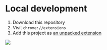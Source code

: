 # Local development

1. Download this repository
2. Visit `chrome://extensions`
3. Add this project as [an unpacked extension](https://developer.chrome.com/extensions/getstarted#manifest)

![](https://developer.chrome.com/static/images/get_started/load_extension.png)
